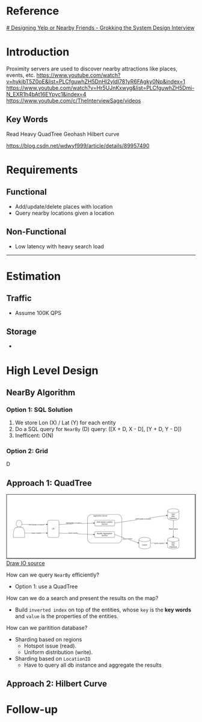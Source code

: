 # Reference

[# Designing Yelp or Nearby Friends - Grokking the System Design Interview](https://www.educative.io/courses/grokking-the-system-design-interview/B8rpM8E16LQ)

# Introduction
Proximity servers are used to discover nearby attractions like places, events, etc.
https://www.youtube.com/watch?v=hykjbT5Z0oE&list=PLCfguwhZH5DnHl2yldI781yR6FAgky0Np&index=1
https://www.youtube.com/watch?v=Hr5UJnKxwyg&list=PLCfguwhZH5Dmi-N_EXR1h4bAt16EYpyc1&index=4
https://www.youtube.com/c/TheInterviewSage/videos

## Key Words
Read Heavy
QuadTree
Geohash
Hilbert curve

https://blog.csdn.net/wdwyf999/article/details/89957490


# Requirements
## **Functional**
- Add/update/delete places with location
- Query nearby locations given a location

## **Non-Functional**
- Low latency with heavy search load

---
# Estimation
## **Traffic**
- Assume 100K QPS

## **Storage**
-

# High Level Design
## NearBy Algorithm
### Option 1: SQL Solution
1. We store Lon (X) / Lat (Y) for each entity 
2. Do a SQL query for `NearBy` (D) query: ([X + D, X - D], [Y + D, Y - D])
3. Inefficent: O(N)

### Option 2: Grid



D
## Approach 1: QuadTree
![POI](https://raw.githubusercontent.com/lambda826/My-Notebook/master/08%20Distributed%20System/01%20System%20Design/02%20System%20Design%20Demos/resource/POI.png)
[Draw IO source](https://app.diagrams.net/#G1HA21GylJ42Z1oZyYARWOKjJJ4f9iuiUc)

How can we query `NearBy` efficiently?
 - Option 1: use a QuadTree

How can we do a search and present the results on the map?
 - Build `inverted index` on top of the entities, whose `key` is the **key words** and `value` is the properties of the entities.

How can we paritition database?
 - Sharding based on regions
	 - Hotspot issue (read).
	 - Uniform distribution (write). 
 - Sharding based on `LocationID`
	 - Have to query all db instance and aggregate the results

## Approach 2: Hilbert Curve


# Follow-up


<!--stackedit_data:
eyJoaXN0b3J5IjpbMTcyOTcyNjQxLDMzODU5MDUzOCwxNjYwND
EzMzQ1LC05NDc4ODI1NzEsMTI5MTA5NDkyNiwtMTA1OTU2NTYw
NywtMTUyMzU3Njk5MywtODQ4MjIzNTAyXX0=
-->